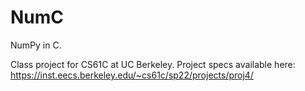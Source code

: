 # NumC
NumPy in C.

Class project for CS61C at UC Berkeley. Project specs available here: https://inst.eecs.berkeley.edu/~cs61c/sp22/projects/proj4/
